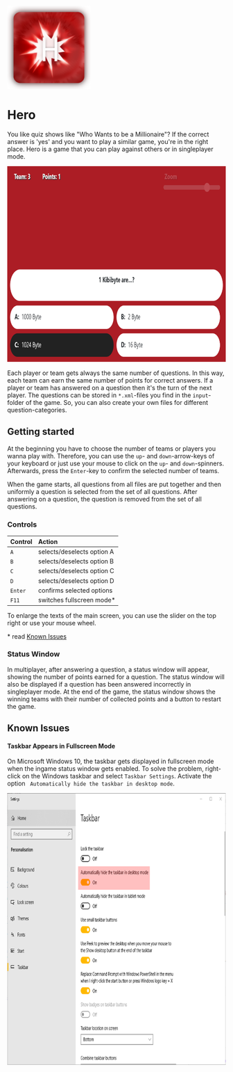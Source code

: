 <img src="https://github.com/AlexanderMattheis/hero/blob/master/hero_logo.png" width="192" height="192">

# Hero
You like quiz shows like "Who Wants to be a Millionaire"? If the correct answer is 'yes' and you want to play a similar game, you're in the right place. Hero is a game that you can play against others or in singleplayer mode.

<img src="https://github.com/AlexanderMattheis/hero/blob/master/pics/ingame.png" width="800" height="450">

Each player or team gets always the same number of questions. 
In this way, each team can earn the same number of points for correct answers.
If a player or team has answered on a question then it's the turn of the next player.
The questions can be stored in ``*.xml``-files you find 
in the ``input``-folder of the game. So, you can also create your own files
for different question-categories.

## Getting started
At the beginning you have to choose the number of teams or players 
you wanna play with. Therefore, you can use the ``up``- 
and ``down``-arrow-keys of your keyboard or just use your mouse to click 
on the ``up``- and ``down``-spinners. Afterwards, 
press the ``Enter``-key to confirm the selected number of teams.

When the game starts, all questions from all files are put together
and then uniformly a question is selected from the set of all questions.
After answering on a question, the question is removed from the set 
of all questions.
 
### Controls
| Control      | Action                          |
|:-------------|:--------------------------------|
| ``A``        | selects/deselects option A      |
| ``B``        | selects/deselects option B      |
| ``C``        | selects/deselects option C      |
| ``D``        | selects/deselects option D      |
| ``Enter``    | confirms selected options       |
| ``F11``      | switches fullscreen mode*       |

To enlarge the texts of the main screen, you can use the slider on the top right or use your mouse wheel.

\* read [Known Issues](#known-issues)

### Status Window
In multiplayer, after answering a question, a status window will appear, showing the number of points earned for a question. The status window will also be displayed if a question has been answered incorrectly in singleplayer mode. At the end of the game, the status window shows the winning teams with their number of collected points and a button to restart the game.

## Known Issues
#### Taskbar Appears in Fullscreen Mode 
On Microsoft Windows 10, the taskbar gets displayed in fullscreen mode when the ingame status window gets enabled. To solve the problem, right-click on the Windows taskbar and select ``Taskbar Settings``. Activate the option `` Automatically hide the taskbar in desktop mode``.

<img src="https://github.com/AlexanderMattheis/hero/blob/master/pics/activate_auto_hide_in_desktop_mode.PNG" width="800" height="625">
